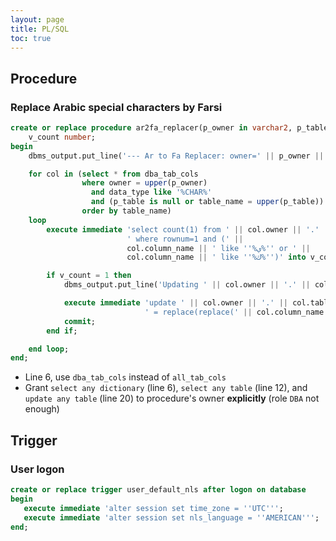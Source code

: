 ```yaml
---
layout: page
title: PL/SQL
toc: true
---
```


## Procedure

### Replace Arabic special characters by Farsi
```sql
create or replace procedure ar2fa_replacer(p_owner in varchar2, p_table in varchar2 default null) is
    v_count number;
begin
    dbms_output.put_line('--- Ar to Fa Replacer: owner=' || p_owner || ', table=' || p_table);

    for col in (select * from dba_tab_cols
                where owner = upper(p_owner)
                  and data_type like '%CHAR%'
                  and (p_table is null or table_name = upper(p_table))
                order by table_name)
    loop
        execute immediate 'select count(1) from ' || col.owner || '.' || col.table_name ||
                          ' where rownum=1 and (' ||
                          col.column_name || ' like ''%ي%'' or ' ||
                          col.column_name || ' like ''%ك%'')' into v_count;

        if v_count = 1 then
            dbms_output.put_line('Updating ' || col.owner || '.' || col.table_name || ' - ' || col.column_name);

            execute immediate 'update ' || col.owner || '.' || col.table_name || ' set ' || col.column_name ||
                              ' = replace(replace(' || col.column_name || ', ''ي'', ''ی''), ''ك'', ''ک'')';
            commit;
        end if;

    end loop;
end;
```
- Line 6, use `dba_tab_cols` instead of `all_tab_cols`
- Grant `select any dictionary` (line 6), `select any table` (line 12), and `update any table` (line 20) to procedure's owner **explicitly** (role `DBA` not enough)

## Trigger

### User logon
```sql
create or replace trigger user_default_nls after logon on database 
begin
   execute immediate 'alter session set time_zone = ''UTC''';
   execute immediate 'alter session set nls_language = ''AMERICAN''';
end;
```
